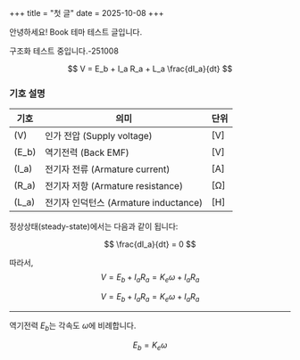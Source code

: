 +++
title = "첫 글"
date = 2025-10-08
+++

안녕하세요! Book 테마 테스트 글입니다.

구조화 테스트 중입니다.-251008


$$
V = E_b + I_a R_a + L_a \frac{dI_a}{dt}
$$


### 기호 설명

| 기호 | 의미 | 단위 |
|------|------|------|
| \(V\) | 인가 전압 (Supply voltage) | [V] |
| \(E_b\) | 역기전력 (Back EMF) | [V] |
| \(I_a\) | 전기자 전류 (Armature current) | [A] |
| \(R_a\) | 전기자 저항 (Armature resistance) | [Ω] |
| \(L_a\) | 전기자 인덕턴스 (Armature inductance) | [H] |

정상상태(steady-state)에서는 다음과 같이 됩니다:

$$
\frac{dI_a}{dt} = 0
$$

따라서,
$$
V = E_b + I_a R_a = K_e \omega + I_a R_a
$$

$$
V = E_b + I_a R_a = K_e \omega + I_a R_a
$$

---

역기전력 $E_b$는 각속도 $\omega$에 비례합니다.

$$
E_b = K_e \omega
$$